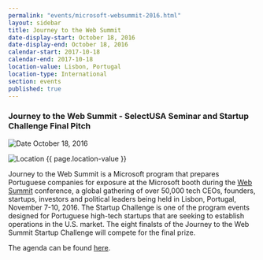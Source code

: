 ```yaml
---
permalink: "events/microsoft-websummit-2016.html"
layout: sidebar
title: Journey to the Web Summit
date-display-start: October 18, 2016
date-display-end: October 18, 2016
calendar-start: 2017-10-18
calendar-end: 2017-10-18
location-value: Lisbon, Portugal
location-type: International
section: events
published: true
---
```


### Journey to the Web Summit - SelectUSA Seminar and Startup Challenge Final Pitch 

![Date](https://google.github.io/material-design-icons/action/svg/design/ic_event_24px.svg "Date") October 18, 2016

![Location](http://google.github.io/material-design-icons/social/svg/design/ic_location_city_24px.svg "Location") {{ page.location-value }}

Journey to the Web Summit is a Microsoft program that prepares Portuguese companies for exposure at the Microsoft booth during the [Web Summit](https://websummit.net/) conference, a global gathering of over 50,000 tech CEOs, founders, startups, investors and political leaders being held in Lisbon, Portugal, November 7-10, 2016. The Startup Challenge is one of the program events designed for Portuguese high-tech startups that are seeking to establish operations in the U.S. market. The eight finalsts of the Journey to the Web Summit Startup Challenge will compete for the final prize. 

The agenda can be found [here](https://www.microsoftevents.com/profile/form/index.cfm?PKformID=0x756543de99).
